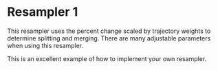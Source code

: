 # Resampler 1
This resampler uses the percent change scaled by trajectory weights to determine splitting and merging.
There are many adjustable parameters when using this resampler.

This is an excellent example of how to implement your own resampler.
